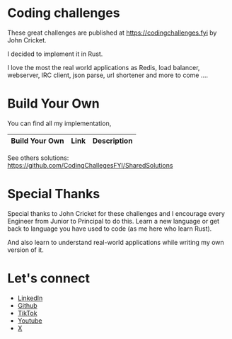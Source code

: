 # Coding challenges
These great challenges are published at https://codingchallenges.fyi by John Cricket. 

I decided to implement it in Rust.

I love the most the real world applications as Redis, load balancer, webserver, IRC client, json parse, url shortener and more to come ....

# Build Your Own
You can find all my implementation,

|Build Your Own|Link|Description|
|---|---|---| 


See others solutions: https://github.com/CodingChallegesFYI/SharedSolutions

# Special Thanks
Special thanks to John Cricket for these challenges and I encourage every Engineer from Junior to Principal to do this. Learn a new language or get back to language you have used to code (as me here who learn Rust).

And also learn to understand real-world applications while writing my own version of it.


# Let's connect
* [LinkedIn](https://linkedin.com/in/amalhanaja)
* [Github](https://github.com/amalhanaja)
* [TikTok](https://www.tiktok.com/@amalhanaja)
* [Youtube](https://www.youtube.com/@amalhanaja)
* [X](https://twitter.com/amalhanaja)
